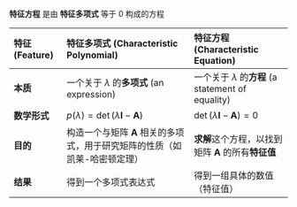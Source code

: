 **特征方程** 是由 **特征多项式** 等于 0 构成的方程

| 特征 (Feature) | 特征多项式 (Characteristic Polynomial) | 特征方程 (Characteristic Equation) |
| :--- | :--- | :--- |
| **本质** | 一个关于 $\lambda$ 的**多项式** (an expression) | 一个关于 $\lambda$ 的**方程** (a statement of equality) |
| **数学形式** | $p(\lambda) = \det(\lambda \mathbf{I} - \mathbf{A})$ | $\det(\lambda \mathbf{I} - \mathbf{A}) = 0$ |
| **目的** | 构造一个与矩阵 $\mathbf{A}$ 相关的多项式，用于研究矩阵的性质（如凯莱-哈密顿定理） | **求解**这个方程，以找到矩阵 $\mathbf{A}$ 的所有**特征值** |
| **结果** | 得到一个多项式表达式 | 得到一组具体的数值（特征值） |
 
